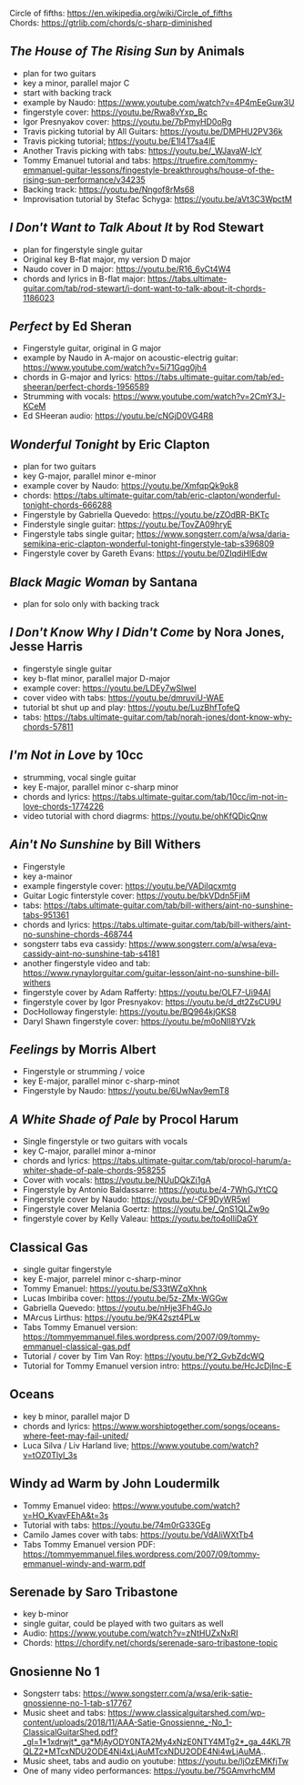 Circle of fifths: https://en.wikipedia.org/wiki/Circle_of_fifths  
Chords: https://gtrlib.com/chords/c-sharp-diminished

## <i>The House of The Rising Sun</i> by Animals
  - plan for two guitars
  - key a minor, parallel major C
  - start with backing track
  - example by Naudo: https://www.youtube.com/watch?v=4P4mEeGuw3U
  - fingerstyle cover: https://youtu.be/Rwa8vYxp_Bc
  - Igor Presnyakov cover: https://youtu.be/7bPmyHD0oRg
  - Travis picking tutorial by All Guitars: https://youtu.be/DMPHU2PV36k
  - Travis picking tutorial; https://youtu.be/E1l4T7sa4lE
  - Another Travis picking with tabs: https://youtu.be/_WJavaW-lcY
  - Tommy Emanuel tutorial and tabs: https://truefire.com/tommy-emmanuel-guitar-lessons/fingestyle-breakthroughs/house-of-the-rising-sun-performance/v34235
  - Backing track: https://youtu.be/Nngof8rMs68
  - Improvisation tutorial by Stefac Schyga: https://youtu.be/aVt3C3WpctM

## <i>I Don't Want to Talk About It</i> by Rod Stewart
  - plan for fingerstyle single guitar
  - Original key B-flat major, my version D major
  - Naudo cover in D major: https://youtu.be/R16_6yCt4W4
  - chords and lyrics in B-flat major: https://tabs.ultimate-guitar.com/tab/rod-stewart/i-dont-want-to-talk-about-it-chords-1186023

## <i>Perfect</i> by Ed Sheran
  - Fingerstyle guitar, original in G major
  - example by Naudo in A-major on acoustic-electrig guitar: https://www.youtube.com/watch?v=5i71Gqg0jh4
  - chords in G-major and lyrics: https://tabs.ultimate-guitar.com/tab/ed-sheeran/perfect-chords-1956589
  - Strumming with vocals: https://www.youtube.com/watch?v=2CmY3J-KCeM
  - Ed SHeeran audio: https://youtu.be/cNGjD0VG4R8

## <i>Wonderful Tonight</i> by Eric Clapton
  - plan for two guitars
  - key G-major, parallel minor e-minor
  - example cover by Naudo: https://youtu.be/XmfqpQk9ok8
  - chords: https://tabs.ultimate-guitar.com/tab/eric-clapton/wonderful-tonight-chords-666288
  - Fingerstyle by Gabriella Quevedo: https://youtu.be/zZOdBR-BKTc
  - Finderstyle single guitar: https://youtu.be/TovZA09hryE
  - Fingerstyle tabs single guitar; https://www.songsterr.com/a/wsa/daria-semikina-eric-clapton-wonderful-tonight-fingerstyle-tab-s396809
  - Fingerstyle cover by Gareth Evans: https://youtu.be/0ZIqdiHlEdw

## <i>Black Magic Woman</i> by Santana
  - plan for solo only with backing track

## <i>I Don't Know Why I Didn't Come</i> by Nora Jones, Jesse Harris
  - fingerstyle single guitar
  - key b-flat minor, parallel major D-major
  - example cover: https://youtu.be/LDEy7wSlweI
  - cover video with tabs: https://youtu.be/dmruviU-WAE
  - tutorial bt shut up and play: https://youtu.be/LuzBhfTofeQ
  - tabs: https://tabs.ultimate-guitar.com/tab/norah-jones/dont-know-why-chords-57811

## <i>I'm Not in Love</i> by 10cc
  - strumming, vocal single guitar
  - key E-major, parallel minor c-sharp minor
  - chords and lyrics: https://tabs.ultimate-guitar.com/tab/10cc/im-not-in-love-chords-1774226
  - video tutorial with chord diagrms: https://youtu.be/ohKfQDicQnw

## <i>Ain't No Sunshine</i> by Bill Withers
  - Fingerstyle
  - key a-mainor
  - example fingerstyle cover: https://youtu.be/VADiIqcxmtg
  - Guitar Logic finterstyle cover: https://youtu.be/bkVDdn5FjiM
  - tabs: https://tabs.ultimate-guitar.com/tab/bill-withers/aint-no-sunshine-tabs-951361
  - chords and lyrics: https://tabs.ultimate-guitar.com/tab/bill-withers/aint-no-sunshine-chords-468744
  - songsterr tabs eva cassidy: https://www.songsterr.com/a/wsa/eva-cassidy-aint-no-sunshine-tab-s4181
  - another fingerstyle video and tab: https://www.rynaylorguitar.com/guitar-lesson/aint-no-sunshine-bill-withers
  - fingerstyle cover by Adam Rafferty: https://youtu.be/OLF7-Ui94AI
  - fingerstyle cover by Igor Presnyakov: https://youtu.be/d_dt2ZsCU9U
  - DocHolloway fingerstyle: https://youtu.be/BQ964kjGKS8
  - Daryl Shawn fingerstyle cover: https://youtu.be/m0oNII8YVzk

## <i>Feelings</i> by Morris Albert 
  - Fingerstyle or strumming / voice
  - key E-major, parallel minor c-sharp-minot
  - Fingerstyle by Naudo: https://youtu.be/6UwNav9emT8

## <i>A White Shade of Pale</i> by Procol Harum
  - Single fingerstyle or two guitars with vocals
  - key C-major, parallel minor a-minor
  - chords and lyrics: https://tabs.ultimate-guitar.com/tab/procol-harum/a-whiter-shade-of-pale-chords-958255
  - Cover with vocals: https://youtu.be/NUuDQkZi1gA
  - Fingerstyle by Antonio Baldassarre: https://youtu.be/4-7WhGJYtCQ
  - Fingerstyle cover by Naudo: https://youtu.be/-CF9DyWR5wI
  - Fingerstyle cover Melania Goertz: https://youtu.be/_QnS1QLZw9o
  - fingerstyle cover by Kelly Valeau: https://youtu.be/to4oIliDaGY

## Classical Gas
  - single guitar fingerstyle
  - key E-major, parrelel minor c-sharp-minor
  - Tommy Emanuel: https://youtu.be/S33tWZqXhnk
  - Lucas Imbiriba cover: https://youtu.be/5z-ZMx-WGGw
  - Gabriella Quevedo: https://youtu.be/nHje3Fh4GJo
  - MArcus Lirthus: https://youtu.be/9K42szt4PLw
  - Tabs Tommy Emanuel version: https://tommyemmanuel.files.wordpress.com/2007/09/tommy-emmanuel-classical-gas.pdf
  - Tutorial / cover by Tim Van Roy: https://youtu.be/Y2_GvbZdcWQ
  - Tutorial for Tommy Emanuel version intro: https://youtu.be/HcJcDjInc-E

## Oceans
  - key b minor, parallel major D
  - chords and lyrics: https://www.worshiptogether.com/songs/oceans-where-feet-may-fail-united/
  - Luca Silva / Liv Harland live; https://www.youtube.com/watch?v=tOZ0Tlyl_3s

## Windy ad Warm by John Loudermilk
  - Tommy Emanuel video: https://www.youtube.com/watch?v=HO_KvavFEhA&t=3s
  - Tutorial with tabs: https://youtu.be/74m0rG33GEg
  - Camilo James cover with tabs: https://youtu.be/VdAIiWXtTb4
  - Tabs Tommy Emanuel version PDF: https://tommyemmanuel.files.wordpress.com/2007/09/tommy-emmanuel-windy-and-warm.pdf

## Serenade by Saro Tribastone
  - key b-minor
  - single guitar, could be played with two guitars as well
  - Audio: https://www.youtube.com/watch?v=zNtHUZxNxRI
  - Chords: https://chordify.net/chords/serenade-saro-tribastone-topic

## Gnosienne No 1
  - Songsterr tabs: https://www.songsterr.com/a/wsa/erik-satie-gnossienne-no-1-tab-s17767
  - Music sheet and tabs: https://www.classicalguitarshed.com/wp-content/uploads/2018/11/AAA-Satie-Gnossienne_-No_1-ClassicalGuitarShed.pdf?_gl=1*1xdrwjt*_ga*MjAyODY0NTA2My4xNzE0NTY4MTg2*_ga_44KL7RQLZ2*MTcxNDU2ODE4Ni4xLjAuMTcxNDU2ODE4Ni4wLjAuMA..
  - Music sheet, tabs and audio on youtube: https://youtu.be/ljOzEMKfjTw
  - One of many video performances: https://youtu.be/75GAmvrhcMM

    
